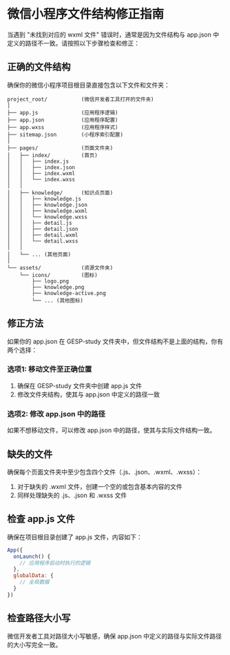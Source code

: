 # 微信小程序文件结构修正指南

当遇到 "未找到对应的 wxml 文件" 错误时，通常是因为文件结构与 app.json 中定义的路径不一致。请按照以下步骤检查和修正：

## 正确的文件结构

确保你的微信小程序项目根目录直接包含以下文件和文件夹：

```
project_root/           (微信开发者工具打开的文件夹)
│
├── app.js              (应用程序逻辑)
├── app.json            (应用程序配置)
├── app.wxss            (应用程序样式)
├── sitemap.json        (小程序索引配置)
│
├── pages/              (页面文件夹)
│   ├── index/          (首页)
│   │   ├── index.js
│   │   ├── index.json
│   │   ├── index.wxml
│   │   └── index.wxss
│   │
│   ├── knowledge/      (知识点页面)
│   │   ├── knowledge.js
│   │   ├── knowledge.json
│   │   ├── knowledge.wxml
│   │   └── knowledge.wxss
│   │   ├── detail.js
│   │   ├── detail.json
│   │   ├── detail.wxml
│   │   └── detail.wxss
│   │ 
│   └── ... (其他页面)
│
└── assets/             (资源文件夹)
    └── icons/          (图标)
        ├── logo.png
        ├── knowledge.png
        ├── knowledge-active.png
        └── ... (其他图标)
```

## 修正方法

如果你的 app.json 在 GESP-study 文件夹中，但文件结构不是上面的结构，你有两个选择：

### 选项1: 移动文件至正确位置

1. 确保在 GESP-study 文件夹中创建 app.js 文件
2. 修改文件夹结构，使其与 app.json 中定义的路径一致

### 选项2: 修改 app.json 中的路径

如果不想移动文件，可以修改 app.json 中的路径，使其与实际文件结构一致。

## 缺失的文件

确保每个页面文件夹中至少包含四个文件（.js、.json、.wxml、.wxss）：

1. 对于缺失的 .wxml 文件，创建一个空的或包含基本内容的文件
2. 同样处理缺失的 .js、.json 和 .wxss 文件

## 检查 app.js 文件

确保在项目根目录创建了 app.js 文件，内容如下：

```javascript
App({
  onLaunch() {
    // 应用程序启动时执行的逻辑
  },
  globalData: {
    // 全局数据
  }
})
```

## 检查路径大小写

微信开发者工具对路径大小写敏感，确保 app.json 中定义的路径与实际文件路径的大小写完全一致。 